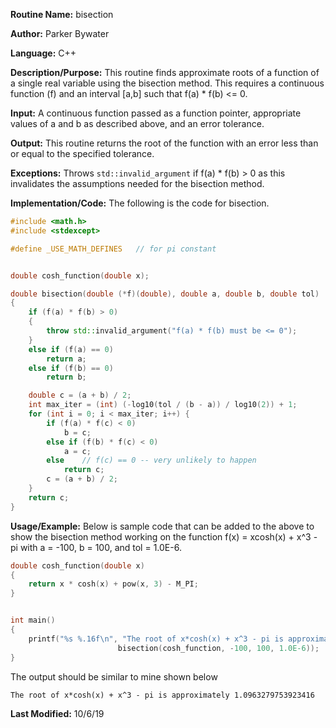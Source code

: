 **Routine Name:** bisection 

**Author:** Parker Bywater

**Language:** C++ 

**Description/Purpose:** This routine finds approximate roots of a function of a single real variable using the bisection method. This requires a continuous function (f) and an interval [a,b] such that f(a) \* f(b) <= 0.  

**Input:** A continuous function passed as a function pointer, appropriate values of a and b as described above, and an error tolerance. 

**Output:** This routine returns the root of the function with an error less than or equal to the specified tolerance. 

**Exceptions:** Throws `std::invalid_argument` if f(a) * f(b) > 0 as this invalidates the assumptions needed for the bisection method.  

**Implementation/Code:** The following is the code for bisection. 
   
```C++ 
#include <math.h>
#include <stdexcept>

#define _USE_MATH_DEFINES   // for pi constant


double cosh_function(double x); 

double bisection(double (*f)(double), double a, double b, double tol) 
{
    if (f(a) * f(b) > 0) 
    { 
        throw std::invalid_argument("f(a) * f(b) must be <= 0");
    }
    else if (f(a) == 0) 
        return a; 
    else if (f(b) == 0)
        return b;

    double c = (a + b) / 2;
    int max_iter = (int) (-log10(tol / (b - a)) / log10(2)) + 1; 
    for (int i = 0; i < max_iter; i++) { 
        if (f(a) * f(c) < 0)
            b = c;
        else if (f(b) * f(c) < 0)
            a = c; 
        else    // f(c) == 0 -- very unlikely to happen
            return c;
        c = (a + b) / 2; 
    }
    return c; 
}
```

**Usage/Example:** Below is sample code that can be added to the above to show the bisection method working on the function f(x) = xcosh(x) + x^3 - pi with a = -100, b = 100, and tol = 1.0E-6.  
    
```C++
double cosh_function(double x) 
{
    return x * cosh(x) + pow(x, 3) - M_PI; 
}


int main()
{ 
    printf("%s %.16f\n", "The root of x*cosh(x) + x^3 - pi is approximately", 
                        bisection(cosh_function, -100, 100, 1.0E-6));
}
```
The output should be similar to mine shown below
    
    The root of x*cosh(x) + x^3 - pi is approximately 1.0963279753923416

**Last Modified:** 10/6/19
